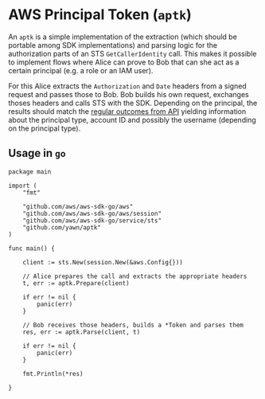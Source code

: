 # AWS Principal Token (`aptk`)

An `aptk` is a simple implementation of the extraction (which should be
portable among SDK implementations) and parsing logic for the authorization
parts of an STS `GetCallerIdentity` call. This makes it possible to implement
flows where Alice can prove to Bob that can she act as a certain principal (e.g.
a role or an IAM user).

For this Alice extracts the `Authorization` and `Date` headers from a signed request
and passes those to Bob. Bob builds his own request, exchanges thoses headers
and calls STS with the SDK. Depending on the principal, the results should
match the [regular outcomes from API](https://docs.aws.amazon.com/STS/latest/APIReference/API_GetCallerIdentity.html) yielding
information about the principal type, account ID and possibly the username
(depending on the principal type).

## Usage in `go`

```
package main

import (
	"fmt"

	"github.com/aws/aws-sdk-go/aws"
	"github.com/aws/aws-sdk-go/aws/session"
	"github.com/aws/aws-sdk-go/service/sts"
	"github.com/yawn/aptk"
)

func main() {

	client := sts.New(session.New(&aws.Config{}))

	// Alice prepares the call and extracts the appropriate headers
	t, err := aptk.Prepare(client)

	if err != nil {
		panic(err)
	}

	// Bob receives those headers, builds a *Token and parses them
	res, err := aptk.Parse(client, t)

	if err != nil {
		panic(err)
	}

	fmt.Println(*res)

}
```
